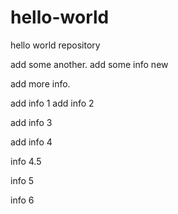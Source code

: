 # hello-world
hello world repository


add some another.
add some info new

add more info.

add info 1
add info 2

add info 3

add info 4

info 4.5

info 5

info 6
